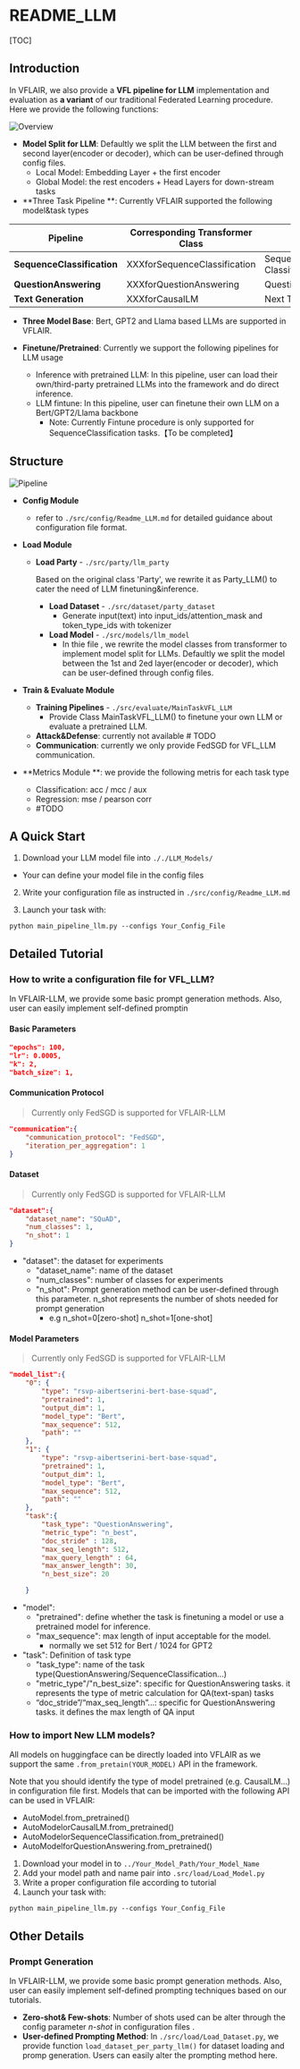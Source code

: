 # README_LLM

[TOC]

## Introduction

In VFLAIR, we also provide a **VFL pipeline for LLM** implementation and evaluation as **a variant** of our traditional Federated Learning procedure. Here we provide the following functions: 

 ![Overview](usage_guidance/figures/LLM_overview.png)

- **Model Split for LLM**: Defaultly we split the LLM between the first and second layer(encoder or decoder), which can be user-defined through config files.
  - Local Model: Embedding Layer + the first encoder
  - Global Model: the rest encoders + Head Layers for down-stream tasks
- **Three Task Pipeline **: Currently VFLAIR supported the following model&task types

| Pipeline                   | Corresponding Transformer Class | Task Type                          | Dataset |
| -------------------------- | ------------------------------- | ---------------------------------- | ------- |
| **SequenceClassification** | XXXforSequenceClassification    | Sequence Classification/Regression | GLUE    |
| **QuestionAnswering**      | XXXforQuestionAnswering         | Question Answering                 | SQuAD   |
| **Text Generation**        | XXXforCausalLM                  | Next Token Prediction              | MMLU    |

- **Three Model Base**: Bert, GPT2 and Llama based LLMs are supported in VFLAIR.

- **Finetune/Pretrained**: Currently we support the following pipelines for LLM usage
  - Inference with pretrained LLM: In this pipeline, user can load their own/third-party pretrained LLMs into the framework and do direct inference.
  - LLM fintune: In this pipeline, user can finetune their own LLM on a Bert/GPT2/Llama backbone
    - Note: Currently Fintune procedure is only supported for SequenceClassification tasks.【To be completed】

## Structure

 ![Pipeline](usage_guidance/figures/pipeline.png)

- **Config Module**

  - refer to `./src/config/Readme_LLM.md` for detailed guidance about configuration file format.

- **Load Module**

  - **Load Party** - `./src/party/llm_party`

    Based on the original class 'Party', we rewrite it as Party_LLM() to cater the need of LLM finetuning&inference.

    - **Load Dataset** - `./src/dataset/party_dataset`
      - Generate input(text) into input_ids/attention_mask and token_type_ids with tokenizer
    - **Load Model** - `./src/models/llm_model`
      - In thie file , we rewrite the model classes from transformer to implement model split for LLMs. Defaultly we split the model between the 1st and 2ed layer(encoder or decoder), which can be user-defined through config files.

- **Train & Evaluate Module**

  - **Training Pipelines** - `./src/evaluate/MainTaskVFL_LLM`
    - Provide Class MainTaskVFL_LLM() to finetune your own LLM or evaluate a pretrained LLM.
  - **Attack&Defense**: currently not available # TODO
  - **Communication**: currently we only provide FedSGD for VFL_LLM communication.

- **Metrics Module **: we provide the following metris for each task type

  - Classification: acc / mcc / aux
  - Regression: mse / pearson corr 
  - #TODO 



## A Quick Start

1. Download your LLM model file into `././LLM_Models/`

- Your can define your model file in the config files

2. Write your configuration file as instructed in `./src/config/Readme_LLM.md` 

3. Launch your task with:

```
python main_pipeline_llm.py --configs Your_Config_File
```



## Detailed Tutorial

### How to write a configuration file for VFL_LLM?

In VFLAIR-LLM, we provide some basic prompt generation methods. Also, user can easily implement self-defined promptin

#### Basic Parameters

```json
"epochs": 100,
"lr": 0.0005,
"k": 2,
"batch_size": 1,
```

#### Communication Protocol

> Currently only FedSGD is supported for VFLAIR-LLM

```json
"communication":{
    "communication_protocol": "FedSGD",
    "iteration_per_aggregation": 1
}
```

#### Dataset

> Currently only FedSGD is supported for VFLAIR-LLM

```json
"dataset":{
    "dataset_name": "SQuAD",
    "num_classes": 1,
    "n_shot": 1
}
```

- "dataset": the dataset for experiments
  - "dataset_name": name of the dataset
  - "num_classes": number of classes for experiments
  - "n_shot": Prompt generation method can be user-defined through this parameter. n_shot represents the number of shots needed for prompt generation
    - e.g n_shot=0[zero-shot]  n_shot=1[one-shot]

#### Model Parameters

> Currently only FedSGD is supported for VFLAIR-LLM

```json
"model_list":{
    "0": {
        "type": "rsvp-aibertserini-bert-base-squad",
        "pretrained": 1,
        "output_dim": 1,
        "model_type": "Bert",
        "max_sequence": 512,
        "path": ""
    },
    "1": {
        "type": "rsvp-aibertserini-bert-base-squad",
        "pretrained": 1,
        "output_dim": 1,
        "model_type": "Bert",
        "max_sequence": 512,
        "path": ""
    },
    "task":{
        "task_type": "QuestionAnswering",
        "metric_type": "n_best",
        "doc_stride" : 128,
        "max_seq_length": 512,
        "max_query_length" : 64,
        "max_answer_length": 30,
        "n_best_size": 20

    }
```

- "model":
  - "pretrained": define whether the task is finetuning a model or use a pretrained model for inference.
  - "max_sequence": max length of input acceptable for the model.
    - normally we set 512 for Bert / 1024 for GPT2
- "task": Definition of task type
  - "task_type": name of the task type(QuestionAnswering/SequenceClassification...)
  - "metric_type"/"n_best_size": specific for QuestionAnswering tasks. it represents the type of metric calculation for QA(text-span) tasks
  - “doc_stride”/“max_seq_length”...: specific for QuestionAnswering tasks. it defines the max length of QA input



### How to import New LLM models?

All models on huggingface can be directly loaded into VFLAIR as we support the same `.from_pretain(YOUR_MODEL)` API in the framework.

Note that you should identify the type of model pretrained (e.g. CausalLM...) in configuration file first. Models that can be imported with the following API can be used in VFLAIR:

- AutoModel.from_pretrained()
- AutoModelorCausalLM.from_pretrained()
- AutoModelorSequenceClassification.from_pretrained()
- AutoModelforQuestionAnswering.from_pretrained()

1. Download your model in to `../Your_Model_Path/Your_Model_Name`
2. Add your model path and name pair into `.src/load/Load_Model.py`
3. Write a proper configuration file according to tutorial
4. Launch your task with:

```
python main_pipeline_llm.py --configs Your_Config_File
```



## Other Details

### Prompt Generation

In VFLAIR-LLM, we provide some basic prompt generation methods. Also, user can easily implement self-defined prompting techniques based on our tutorials.

- **Zero-shot& Few-shots**: Number of  shots used can be alter through the config parameter *n-shot* in configuration files .
- **User-defined Prompting Method**: In `./src/load/Load_Dataset.py`, we provide function `load_dataset_per_party_llm()` for dataset loading and promp generation. Users can easily alter the prompting method here.